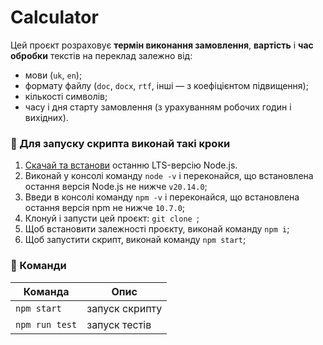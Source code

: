 # Calculator

Цей проєкт розраховує **термін виконання замовлення**, **вартість** і **час обробки** текстів на переклад залежно від:

- мови (`uk`, `en`);
- формату файлу (`doc`, `docx`, `rtf`, інші — з коефіцієнтом підвищення);
- кількості символів;
- часу і дня старту замовлення (з урахуванням робочих годин і вихідних).

### 🚀 Для запуску скрипта виконай такі кроки

1. [Скачай та встанови](https://nodejs.org/en/) останню LTS-версію Node.js.
2. Виконай у консолі команду `node -v` і переконайся, що встановлена ​​остання версія Node.js не нижче `v20.14.0`;
3. Введи в консолі команду `npm -v` і переконайся, що встановлена ​​остання версія npm не нижче `10.7.0`;
4. Клонуй і запусти цей проєкт: `git clone `;
5. Щоб встановити залежності проєкту, виконай команду `npm i`;
6. Щоб запустити скрипт, виконай команду `npm start`;

### 🤖 Команди

| Команда        | Опис           |
| -------------- | -------------- |
| `npm start`    | запуск скрипту |
| `npm run test` | запуск тестів  |
